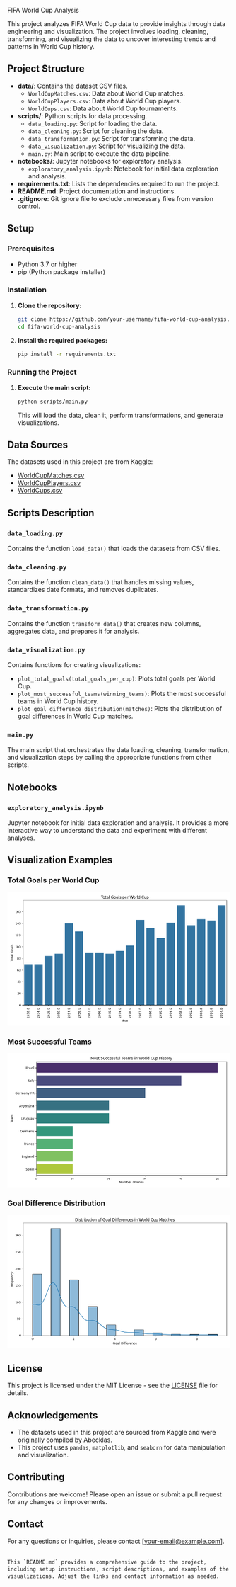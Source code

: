 FIFA World Cup Analysis

This project analyzes FIFA World Cup data to provide insights through data engineering and visualization. The project involves loading, cleaning, transforming, and visualizing the data to uncover interesting trends and patterns in World Cup history.

## Project Structure

- **data/**: Contains the dataset CSV files.
  - `WorldCupMatches.csv`: Data about World Cup matches.
  - `WorldCupPlayers.csv`: Data about World Cup players.
  - `WorldCups.csv`: Data about World Cup tournaments.
- **scripts/**: Python scripts for data processing.
  - `data_loading.py`: Script for loading the data.
  - `data_cleaning.py`: Script for cleaning the data.
  - `data_transformation.py`: Script for transforming the data.
  - `data_visualization.py`: Script for visualizing the data.
  - `main.py`: Main script to execute the data pipeline.
- **notebooks/**: Jupyter notebooks for exploratory analysis.
  - `exploratory_analysis.ipynb`: Notebook for initial data exploration and analysis.
- **requirements.txt**: Lists the dependencies required to run the project.
- **README.md**: Project documentation and instructions.
- **.gitignore**: Git ignore file to exclude unnecessary files from version control.

## Setup

### Prerequisites

- Python 3.7 or higher
- pip (Python package installer)

### Installation

1. **Clone the repository:**

   ```bash
   git clone https://github.com/your-username/fifa-world-cup-analysis.git
   cd fifa-world-cup-analysis
   ```

2. **Install the required packages:**

   ```bash
   pip install -r requirements.txt
   ```

### Running the Project

1. **Execute the main script:**

   ```bash
   python scripts/main.py
   ```

   This will load the data, clean it, perform transformations, and generate visualizations.

## Data Sources

The datasets used in this project are from Kaggle:

- [WorldCupMatches.csv](https://www.kaggle.com/datasets/abecklas/fifa-world-cup/data)
- [WorldCupPlayers.csv](https://www.kaggle.com/datasets/abecklas/fifa-world-cup/data)
- [WorldCups.csv](https://www.kaggle.com/datasets/abecklas/fifa-world-cup/data)

## Scripts Description

### `data_loading.py`

Contains the function `load_data()` that loads the datasets from CSV files.

### `data_cleaning.py`

Contains the function `clean_data()` that handles missing values, standardizes date formats, and removes duplicates.

### `data_transformation.py`

Contains the function `transform_data()` that creates new columns, aggregates data, and prepares it for analysis.

### `data_visualization.py`

Contains functions for creating visualizations:
- `plot_total_goals(total_goals_per_cup)`: Plots total goals per World Cup.
- `plot_most_successful_teams(winning_teams)`: Plots the most successful teams in World Cup history.
- `plot_goal_difference_distribution(matches)`: Plots the distribution of goal differences in World Cup matches.

### `main.py`

The main script that orchestrates the data loading, cleaning, transformation, and visualization steps by calling the appropriate functions from other scripts.

## Notebooks

### `exploratory_analysis.ipynb`

Jupyter notebook for initial data exploration and analysis. It provides a more interactive way to understand the data and experiment with different analyses.

## Visualization Examples

### Total Goals per World Cup

![Total Goals per World Cup](images/total_goals_per_world_cup.png)

### Most Successful Teams

![Most Successful Teams](images/most_successful_teams.png)

### Goal Difference Distribution

![Goal Difference Distribution](images/goal_difference_distribution.png)

## License

This project is licensed under the MIT License - see the [LICENSE](LICENSE) file for details.

## Acknowledgements

- The datasets used in this project are sourced from Kaggle and were originally compiled by Abecklas.
- This project uses `pandas`, `matplotlib`, and `seaborn` for data manipulation and visualization.

## Contributing

Contributions are welcome! Please open an issue or submit a pull request for any changes or improvements.

## Contact

For any questions or inquiries, please contact [your-email@example.com].

```

This `README.md` provides a comprehensive guide to the project, including setup instructions, script descriptions, and examples of the visualizations. Adjust the links and contact information as needed.